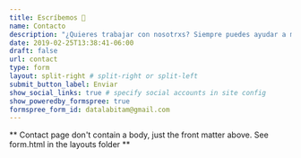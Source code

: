 ```yaml
---
title: Escríbemos 💌
name: Contacto
description: "¿Quieres trabajar con nosotrxs? Siempre puedes ayudar a mejorar nuestro contenido. Compártenos tus ideas en la cajita."
date: 2019-02-25T13:38:41-06:00
draft: false
url: contact
type: form
layout: split-right # split-right or split-left
submit_button_label: Enviar
show_social_links: true # specify social accounts in site config
show_poweredby_formspree: true
formspree_form_id: datalabitam@gmail.com
---
```


** Contact page don't contain a body, just the front matter above.
See form.html in the layouts folder **
